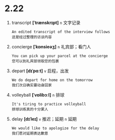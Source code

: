 # 2.22

















1. transcript **[ˈtrænskrɪpt]** `n` 文字记录
    ```
    An edited transcript of the interview follows
    这是经过整理的访谈内容
    ```

2. concierge **[ˈkɒnsieəʒ]** `n` 礼宾部；看门人
    ```
    You can pick up your parcel at the concierge
    您可以到礼宾部领取您的包裹
    ```

3. depart **[dɪˈpɑːt]** `v` 启程，出发
    ```
    We do depart for home on the tomorrow
    我们次日确实要动身回家
    ```

4. volleyball **[ˈvɒlibɔːl]** `n` 排球
    ```
    It's tiring to practice volleyball
    排球训练真的十分累人
    ```

5. delay **[dɪˈleɪ]** `v` 推迟；延期 `n` 延期
    ```
    We would like to apologize for the delay
    我们愿对延期表达歉意
    ```
